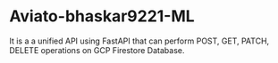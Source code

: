 # Aviato-bhaskar9221-ML
It is a a unified API using FastAPI that can perform POST, GET, PATCH, DELETE operations on GCP Firestore Database.
